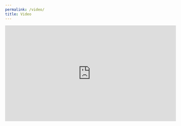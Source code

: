 ```yaml
---
permalink: /video/
title: Video
---
```



<iframe width="560" height="315" src="https://www.youtube.com/embed/Z6eCI_rAP1w" title="YouTube video player" frameborder="0" allow="accelerometer; autoplay; clipboard-write; encrypted-media; gyroscope; picture-in-picture" allowfullscreen></iframe>
